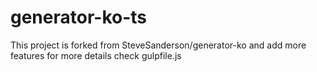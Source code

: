 # generator-ko-ts

This project is forked from SteveSanderson/generator-ko and add more features
for more details check gulpfile.js
